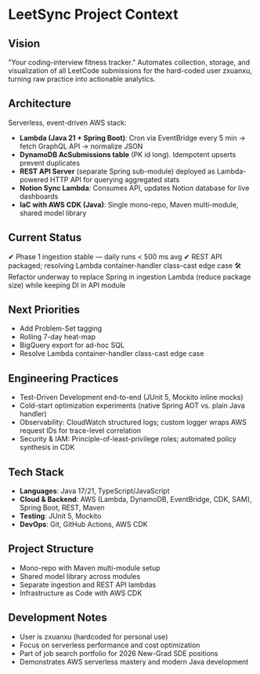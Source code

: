# LeetSync Project Context

## Vision
"Your coding-interview fitness tracker." Automates collection, storage, and visualization of all LeetCode submissions for the hard-coded user zxuanxu, turning raw practice into actionable analytics.

## Architecture
Serverless, event-driven AWS stack:
- **Lambda (Java 21 + Spring Boot)**: Cron via EventBridge every 5 min → fetch GraphQL API → normalize JSON
- **DynamoDB AcSubmissions table** (PK id long). Idempotent upserts prevent duplicates
- **REST API Server** (separate Spring sub-module) deployed as Lambda-powered HTTP API for querying aggregated stats
- **Notion Sync Lambda**: Consumes API, updates Notion database for live dashboards
- **IaC with AWS CDK (Java)**: Single mono-repo, Maven multi-module, shared model library

## Current Status
✔ Phase 1 ingestion stable — daily runs < 500 ms avg
✔ REST API packaged; resolving Lambda container-handler class-cast edge case
🛠 Refactor underway to replace Spring in ingestion Lambda (reduce package size) while keeping DI in API module

## Next Priorities
- Add Problem-Set tagging
- Rolling 7-day heat-map
- BigQuery export for ad-hoc SQL
- Resolve Lambda container-handler class-cast edge case

## Engineering Practices
- Test-Driven Development end-to-end (JUnit 5, Mockito inline mocks)
- Cold-start optimization experiments (native Spring AOT vs. plain Java handler)
- Observability: CloudWatch structured logs; custom logger wraps AWS request IDs for trace-level correlation
- Security & IAM: Principle-of-least-privilege roles; automated policy synthesis in CDK

## Tech Stack
- **Languages**: Java 17/21, TypeScript/JavaScript
- **Cloud & Backend**: AWS (Lambda, DynamoDB, EventBridge, CDK, SAM), Spring Boot, REST, Maven
- **Testing**: JUnit 5, Mockito
- **DevOps**: Git, GitHub Actions, AWS CDK

## Project Structure
- Mono-repo with Maven multi-module setup
- Shared model library across modules
- Separate ingestion and REST API lambdas
- Infrastructure as Code with AWS CDK

## Development Notes
- User is zxuanxu (hardcoded for personal use)
- Focus on serverless performance and cost optimization
- Part of job search portfolio for 2026 New-Grad SDE positions
- Demonstrates AWS serverless mastery and modern Java development